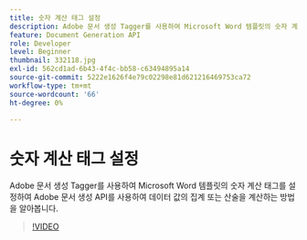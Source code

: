 ```yaml
---
title: 숫자 계산 태그 설정
description: Adobe 문서 생성 Tagger를 사용하여 Microsoft Word 템플릿의 숫자 계산 태그를 설정하여 Adobe 문서 생성 API를 사용하여 데이터 값의 집계 또는 산술을 계산하는 방법을 알아봅니다.
feature: Document Generation API
role: Developer
level: Beginner
thumbnail: 332118.jpg
exl-id: 562cd1ad-6b43-4f4c-bb58-c63494895a14
source-git-commit: 5222e1626f4e79c02298e81d621216469753ca72
workflow-type: tm+mt
source-wordcount: '66'
ht-degree: 0%

---
```


# 숫자 계산 태그 설정

Adobe 문서 생성 Tagger를 사용하여 Microsoft Word 템플릿의 숫자 계산 태그를 설정하여 Adobe 문서 생성 API를 사용하여 데이터 값의 집계 또는 산술을 계산하는 방법을 알아봅니다.

>[!VIDEO](https://video.tv.adobe.com/v/3411747?hidetitle=true&captions=kor)
